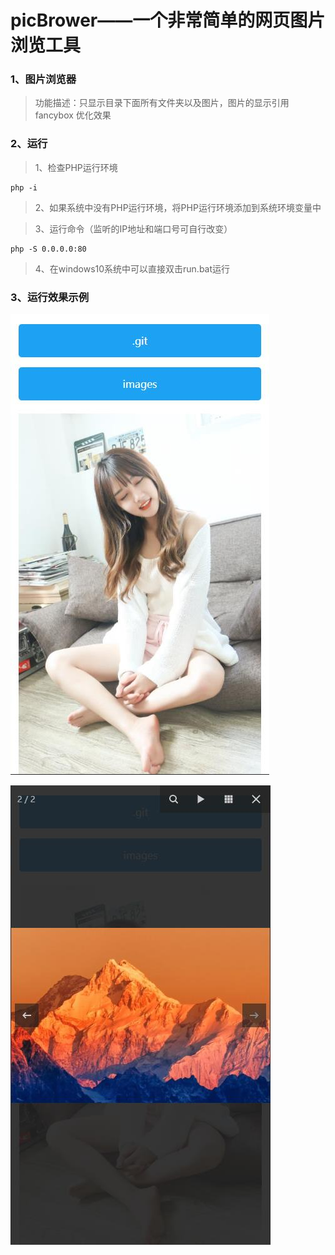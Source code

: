 # picBrower——一个非常简单的网页图片浏览工具
### 1、图片浏览器
> 功能描述：只显示目录下面所有文件夹以及图片，图片的显示引用 fancybox 优化效果
### 2、运行
> 1、检查PHP运行环境
```
php -i
```
> 2、如果系统中没有PHP运行环境，将PHP运行环境添加到系统环境变量中

> 3、运行命令（监听的IP地址和端口号可自行改变）
```
php -S 0.0.0.0:80
```
> 4、在windows10系统中可以直接双击run.bat运行
### 3、运行效果示例
![不明文本](./images/tm1.jpg "文件夹与图片混排效果")

![不明文本](./images/tm2.jpg "fancybox 图片点击效果")